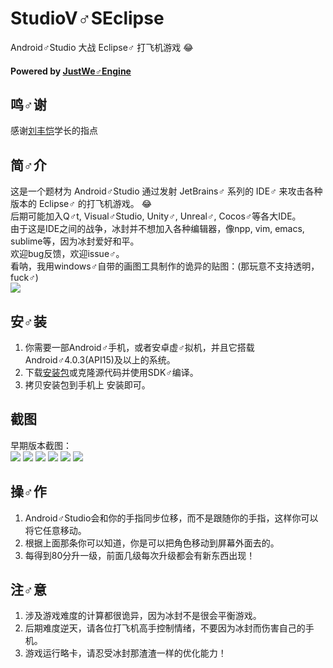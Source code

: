 # StudioV♂SEclipse
Android♂Studio 大战 Eclipse♂ 打飞机游戏 :joy:

#### Powered by [JustWe♂Engine](https://github.com/lfkdsk/JustWeEngine)

## 鸣♂谢
感谢[刘丰恺](https://github.com/lfkdsk)学长的指点<br/>

## 简♂介
这是一个题材为 Android♂Studio 通过发射 JetBrains♂ 系列的 IDE♂ 来攻击各种版本的 Eclipse♂ 的打飞机游戏。 :joy:<br/>
后期可能加入Q♂t, Visual♂Studio, Unity♂, Unreal♂, Cocos♂等各大IDE。<br/>
由于这是IDE之间的战争，冰封并不想加入各种编辑器，像npp, vim, emacs, sublime等，因为冰封爱好和平。<br/>
欢迎bug反馈，欢迎issue♂。<br/>
看呐，我用windows♂自带的画图工具制作的诡异的贴图：(那玩意不支持透明，fuck♂)<br/>
![](./app/src/main/assets/pic/as.png)

## 安♂装
1. 你需要一部Android♂手机，或者安卓虚♂拟机，并且它搭载Android♂4.0.3(API15)及以上的系统。
1. 下载[安装包](./app/app-release.apk)或克隆源代码并使用SDK♂编译。
1. 拷贝安装包到手机上 安装即可。

## 截图
早期版本截图：<br/>
![](./1.png)
![](./2.png)
![](./3.png)
![](./4.png)
![](./5.png)
![](./6.png)

## 操♂作
1. Android♂Studio会和你的手指同步位移，而不是跟随你的手指，这样你可以将它任意移动。
1. 根据上面那条你可以知道，你是可以把角色移动到屏幕外面去的。
1. 每得到80分升一级，前面几级每次升级都会有新东西出现！

## 注♂意
1. 涉及游戏难度的计算都很诡异，因为冰封不是很会平衡游戏。
1. 后期难度逆天，请各位打飞机高手控制情绪，不要因为冰封而伤害自己的手机。
1. 游戏运行略卡，请忍受冰封那渣渣一样的优化能力！